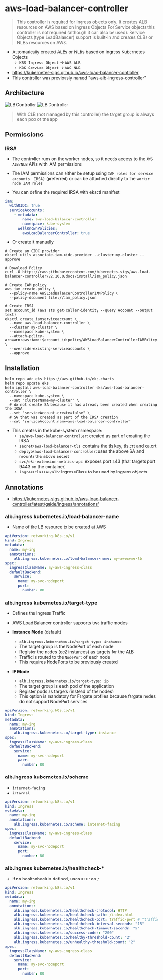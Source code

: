 # aws-load-balancer-controller

> This controller is required for Ingress objects only. It creates ALB resources on AWS based on Ingress Objects
> For Service objects this controller is not required (although it can also be used). Service Objects (type LoadBalancer) support is built-in and creates CLBs or NLBs resources on AWS.

- Automatically created ALBs or NLBs based on Ingress Kubernetes Objects
  - `K8S Ingress Object` -> `AWS ALB`
  - `K8S Service Object` -> `AWS NLB`
- <https://kubernetes-sigs.github.io/aws-load-balancer-controller>
- This controller was previously named "aws-alb-ingress-controller"

## Architecture

![LB Controller](.images/lb-controller-architecture1.png)
![LB Controller](.images/lb-controller-architecture2.png)

> With CLB (not managed by this controller) the target group is always each pod of the app
>
## Permissions

### IRSA

- The controller runs on the worker nodes, so it needs access to the `AWS ALB/NLB` APIs with IAM permissions
- The IAM permissions can either be setup using `IAM roles for service accounts (IRSA)` (preferred) or can be attached directly to the `worker node IAM roles`

- You can define the required IRSA with eksctl manifest

```yaml
iam:
  withOIDC: true
  serviceAccounts:
    - metadata:
        name: aws-load-balancer-controller
        namespace: kube-system
      wellKnownPolicies:
        awsLoadBalancerController: true
```

- Or create it manually

```shell
# Create an OIDC provider
eksctl utils associate-iam-oidc-provider --cluster my-cluster --approve

# Download Policy
curl -O https://raw.githubusercontent.com/kubernetes-sigs/aws-load-balancer-controller/v2.10.0/docs/install/iam_policy.json

# Create IAM policy
aws iam create-policy \
  --policy-name AWSLoadBalancerControllerIAMPolicy \
  --policy-document file://iam_policy.json

# Create IRSA
set account_id (aws sts get-caller-identity --query Account --output text)
eksctl create iamserviceaccount \
  --name aws-load-balancer-controller \
  --cluster my-cluster \
  --namespace kube-system \
  --attach-policy-arn=arn:aws:iam::$account_id:policy/AWSLoadBalancerControllerIAMPolicy \
  --override-existing-serviceaccounts \
  --approve
```

## Installation

```shell
helm repo add eks https://aws.github.io/eks-charts
helm repo update eks
helm install aws-load-balancer-controller eks/aws-load-balancer-controller \
  --namespace kube-system \
  --set "clusterName=my-cluster" \
  # do not create SA because it has already been created when creating the IRSA
  --set "serviceAccount.create=false" \
  # SA that was created as part of the IRSA creation
  --set "serviceAccount.name=aws-load-balancer-controller"
```

- This creates in the kube-system namespace:
  - `sa/aws-load-balancer-controller`: created as part of creating the IRSA
  - `secret/aws-load-balancer-tls`: contains the tls.key, tls.crt and ca.crt
  - `deplyo/aws-load-balancer-controller`: uses the above SA and mounts the above secret
  - `svc/eks-extension-metrics-api`: exposes port 443 (that targets port 9443 on the container)
  - `ingressclasses/alb`: IngressClass to be used by Ingress objects

## Annotations

- <https://kubernetes-sigs.github.io/aws-load-balancer-controller/latest/guide/ingress/annotations/>

### alb.ingress.kubernetes.io/load-balancer-name

- Name of the LB resource to be created at AWS

```yaml
apiVersion: networking.k8s.io/v1
kind: Ingress
metadata:
  name: my-ing
  annotations:
    alb.ingress.kubernetes.io/load-balancer-name: my-awesome-lb
spec:
  ingressClassName: my-aws-ingress-class
  defaultBackend:
    service:
      name: my-svc-nodeport
      port:
        number: 80
```

### alb.ingress.kubernetes.io/target-type

- Defines the Ingress Traffic
- AWS Load Balancer controller supports two traffic modes

- **Instance Mode** (default)
  - `alb.ingress.kubernetes.io/target-type: instance`
  - The target group is the NodePort of each node
  - Register the nodes (ec2 instances) as targets for the ALB
  - Traffic is routed to the `NodePort` of each node
  - This requires NodePorts to be previously created

- **IP Mode**
  - `alb.ingress.kubernetes.io/target-type: ip`
  - The target group is each pod of the application
  - Register pods as targets (instead of the nodes)
  - This option is mandatory for Fargate profiles because fargate nodes do not support NodePort services

```yaml
apiVersion: networking.k8s.io/v1
kind: Ingress
metadata:
  name: my-ing
  annotations:
    alb.ingress.kubernetes.io/target-type: instance
spec:
  ingressClassName: my-aws-ingress-class
  defaultBackend:
    service:
      name: my-svc-nodeport
      port:
        number: 80
```

### alb.ingress.kubernetes.io/scheme

- `internet-facing`
- `internal`

```yaml
apiVersion: networking.k8s.io/v1
kind: Ingress
metadata:
  name: my-ing
  annotations:
    alb.ingress.kubernetes.io/scheme: internet-facing
spec:
  ingressClassName: my-aws-ingress-class
  defaultBackend:
    service:
      name: my-svc-nodeport
      port:
        number: 80
```

### alb.ingress.kubernetes.io/healthcheck-*

- If no healthcheck is defined, uses `HTTP` on `/`

```yaml
apiVersion: networking.k8s.io/v1
kind: Ingress
metadata:
  name: my-ing
  annotations:
    alb.ingress.kubernetes.io/healthcheck-protocol: HTTP
    alb.ingress.kubernetes.io/healthcheck-path: /index.html
    alb.ingress.kubernetes.io/healthcheck-port: traffic-port # "traffic-port" uses the same port as the target container
    alb.ingress.kubernetes.io/healthcheck-interval-seconds: "15"
    alb.ingress.kubernetes.io/healthcheck-timeout-seconds: "5"
    alb.ingress.kubernetes.io/success-codes: "200"
    alb.ingress.kubernetes.io/healthy-threshold-count: "2"
    alb.ingress.kubernetes.io/unhealthy-threshold-count: "2"
spec:
  ingressClassName: my-aws-ingress-class
  defaultBackend:
    service:
      name: my-svc-nodeport
      port:
        number: 80
```

